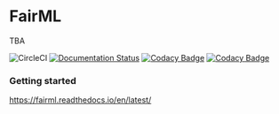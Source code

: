 # FairML

TBA

<!--
[![CircleCI](https://dl.circleci.com/status-badge/img/gh/eustomaqua/FairML/tree/master.svg?style=svg)](https://dl.circleci.com/status-badge/redirect/gh/eustomaqua/FairML/tree/master) 
[![Coverage Status](https://coveralls.io/repos/github/eustomaqua/FairML/badge.svg?branch=master)](https://coveralls.io/github/eustomaqua/FairML?branch=master) 
https://readthedocs.org/projects/fairml/
-->
![CircleCI](https://img.shields.io/circleci/build/github/eustomaqua/FairML/master) 
[![Documentation Status](https://readthedocs.org/projects/fairml/badge/?version=latest)](https://fairml.readthedocs.io/en/latest/?badge=latest) 
[![Codacy Badge](https://app.codacy.com/project/badge/Coverage/7676a4d116f447e897b6a4260b5c5f4f)](https://app.codacy.com/gh/eustomaqua/FairML/dashboard?utm_source=gh&utm_medium=referral&utm_content=&utm_campaign=Badge_coverage) 
[![Codacy Badge](https://app.codacy.com/project/badge/Grade/7676a4d116f447e897b6a4260b5c5f4f)](https://app.codacy.com/gh/eustomaqua/FairML/dashboard?utm_source=gh&utm_medium=referral&utm_content=&utm_campaign=Badge_grade) 


### Getting started

https://fairml.readthedocs.io/en/latest/




<!--
### Acknowledgements

This research is funded by the European Union (MSCA, FairML, project no. 101106768). 

Views and opinions expressed are however those of the author(s) only and do not necessarily reflect those of the European Union or the European Research Executive Agency. Neither the European Union nor the granting authority can be held responsible for them.
-->

<!--
https://mkdoc-material.llango.com/setup/changing-the-colors/
https://squidfunk.github.io/mkdocs-material/reference/math/
https://stackoverflow.com/questions/52624102/local-mathjax-with-mkdocs?rq=2
https://yangzhang.site/Note/mkdocs/about_math/
https://blog.csdn.net/ZHAOJUNWEI08/article/details/136300485
https://squidfunk.github.io/mkdocs-material/setup/changing-the-colors/#custom-colors
https://squidfunk.github.io/mkdocs-material/setup/adding-a-git-repository/
https://one-pig1.github.io/mkdocs/mkdocs/syntax/highlight_code/
https://blog.csdn.net/m0_63203517/article/details/131946304
https://cncfstack.com/p/material-for-mkdocs/practices/zh/setup/changing-the-fonts/

-->
